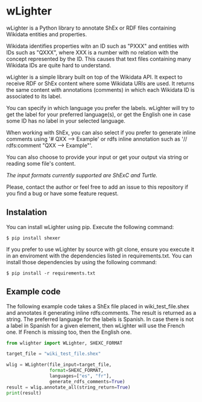 # wLighter

wLighter is a Python library to annotate ShEx or RDF files containing Wikidata entities and properties. 

Wikidata identifies properties witn an ID such as "PXXX" and entities with IDs such as "QXXX", where XXX is a number with no relation with the concept represented by the ID. This causes that text files containing many Wikidata IDs are quite hard to understand.

wLighter is a simple library built on top of the Wikidata API. It expect to receive RDF or ShEx content where some Wikidata URIs are used. It returns the same content with annotations (comments) in which each Wikidata ID is associated to its label.

You can specify in which language you prefer the labels. wLighter will try to get the label for your preferred language(s), or get the English one in case some ID has no label in your selected language. 

When working with ShEx, you can also select if you prefer to generate inline comments using '# QXX --> Example' or rdfs inline annotation such as '// rdfs:comment  "QXX --> Example"'.

You can also choose to provide your input or get your output via string or reading some file's content.

*The input formats currently supported are ShExC and Turtle.*

Please, contact the author or feel free to add an issue to this repository if you find a bug or have some feature request. 

## Instalation

You can install wLighter using pip. Execute the following command:

    $ pip install shexer

If you prefer to use wLighter by source with git clone, ensure you execute it in an enviroment with the dependencies listed in requirements.txt.
You can install those dependencies by using the following command:

    $ pip install -r requirements.txt

## Example code

The following example code takes a ShEx file placed in wiki_test_file.shex and annotates it generating inline rdfs:comments. The result is returned as a string. The preferred language for the labels is Spanish. In case there is not a label in Spanish for a given element, then wLighter will use the French one. If French is missing too, then the English one. 


```python
from wlighter import WLighter, SHEXC_FORMAT

target_file = "wiki_test_file.shex"

wlig = WLighter(file_input=target_file,
                format=SHEXC_FORMAT,
                languages=["es", "fr"],
                generate_rdfs_comments=True)
result = wlig.annotate_all(string_return=True)
print(result)

```

